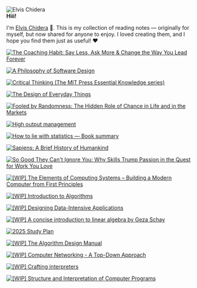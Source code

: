 <div class="circular-image-container">
    <img src="/docs/assets/avatar.jpg" alt="Elvis Chidera" class="circular-image" />
</div>

<div class="text-center"><strong>Hiii!</strong></div><div class="blinking-dot"></div>

I'm [Elvis Chidera](https://elvischidera.com) 👋. This is my collection of reading notes — originally for myself, but now shared for anyone to enjoy. I loved creating them, and I hope you find them just as useful! ❤️

<div class="book-gallery">
  <a href="/src/2023-coaching-habit.md"><img src="assets/banners/2023-coaching-habit.jpg" alt="The Coaching Habit: Say Less, Ask More & Change the Way You Lead Forever" /></a>

<a href="/src/2022-a-philosophy-software-design.md"><img src="assets/banners/2022-a-philosophy-software-design.jpg" alt="A Philosophy of Software Design" /></a>

<a href="/src/2023-critical-thinking.md"><img src="assets/banners/2023-critical-thinking.jpg" alt="Critical Thinking (The MIT Press Essential Knowledge series)" /></a>

<a href="/src/2022-design-of-everyday-things.md"><img src="assets/banners/2022-design-of-everyday-things.jpg" alt="The Design of Everyday Things" /></a>

<a href="/src/2023-fooled-by-randomness.md"><img src="assets/banners/2023-fooled-by-randomness.jpg" alt="Fooled by Randomness: The Hidden Role of Chance in Life and in the Markets" /></a>

<a href="/src/2023-high-output-management.md"><img src="assets/banners/2023-high-output-management.jpg" alt="High output management" /></a>

<a href="/src/2023-how-to-lie-with-statistics.md"><img src="assets/banners/2023-how-to-lie-with-statistics.jpg" alt="How to lie with statistics — Book summary" /></a>

<a href="/src/2023-sapiens.md"><img src="assets/banners/2023-sapiens.jpg" alt="Sapiens: A Brief History of Humankind" /></a>

<a href="/src/2023-so-good-they-cant-ignore-you.md"><img src="assets/banners/2023-so-good-they-cant-ignore-you.jpg" alt="So Good They Can't Ignore You: Why Skills Trump Passion in the Quest for Work You Love" /></a>

<a href="/src/2025-1a-nand-to-tetris.md"><img src="assets/banners/2025-1a-nand-to-tetris.jpg" alt="[WIP] The Elements of Computing Systems – Building a Modern Computer from First Principles" /></a>

<a href="/src/2025-1a-intro-algorithm.md"><img src="assets/banners/2025-1a-intro-algorithm.jpg" alt="[WIP] Introduction to Algorithms" /></a>

<a href="/src/2025-1c-designing-data-intensive-applications.md"><img src="assets/banners/2025-1c-designing-data-intensive-applications.jpg" alt="[WIP] Designing Data-Intensive Applications" /></a>

<a href="/src/2025-1b-intro-linear-algebra.md"><img src="assets/banners/2025-1b-intro-linear-algebra.jpg" alt="[WIP] A concise introduction to linear algebra by Geza Schay" /></a>

<a href="/src/2025-1-study-plan.md"><img src="assets/banners/2025-1-study-plan.jpg" alt="2025 Study Plan" /></a>

<a href="/src/2025-2-algorithm-design-manual.md"><img src="assets/banners/2025-2-algorithm-design-manual.jpg" alt="[WIP] The Algorithm Design Manual" /></a>

<a href="/src/2025-3-computer-networking-top-down.md"><img src="assets/banners/2025-3-computer-networking-top-down.jpg" alt="[WIP] Computer Networking - A Top-Down Approach" /></a>

<a href="/src/2025-7-crafting-interpreters.md"><img src="assets/banners/2025-7-crafting-interpreters.jpg" alt="[WIP] Crafting interpreters" /></a>

<a href="/src/2025-6-sicp.md"><img src="assets/banners/2025-6-sicp.jpg" alt="[WIP] Structure and Interpretation of Computer Programs" /></a>
</div>

<!-- index_content -->
